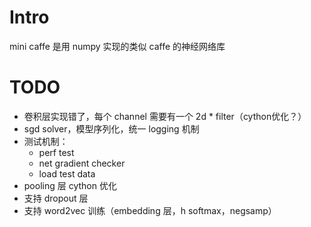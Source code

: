# Intro

mini caffe 是用 numpy 实现的类似 caffe 的神经网络库

# TODO

* 卷积层实现错了，每个 channel 需要有一个 2d * filter（cython优化？）
* sgd solver，模型序列化，统一 logging 机制
* 测试机制：
  * perf test
  * net gradient checker
  * load test data
* pooling 层 cython 优化
* 支持 dropout 层
* 支持 word2vec 训练（embedding 层，h softmax，negsamp）
